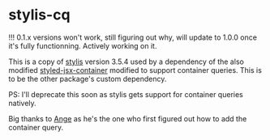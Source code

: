 # stylis-cq

!!! 0.1.x versions won't work, still figuring out why, will update to 1.0.0 once it's fully functionning. Actively working on it.

This is a copy of [stylis](https://github.com/thysultan/stylis) version 3.5.4 used by a dependency of the also modified [styled-jsx-container](https://www.npmjs.com/package/styled-jsx-container) modified to support container queries. This is to be the other package's custom dependency.

PS: I'll deprecate this soon as stylis gets support for container queries natively.

Big thanks to [Ange](https://github.com/angeblecon) as he's the one who first figured out how to add the container query.
